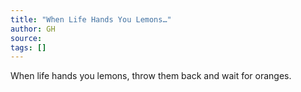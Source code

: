 ```yaml
---
title: "When Life Hands You Lemons…"
author: GH
source:
tags: []
---
```


When life hands you lemons, throw them back and wait for oranges.
